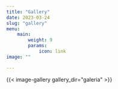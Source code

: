 ```yaml
---
title: "Gallery"
date: 2023-03-24
slug: "gallery"
menu:
    main:
        weight: 9
        params: 
            icon: link
image: ""

---
```


{{< image-gallery gallery_dir="galeria" >}}


